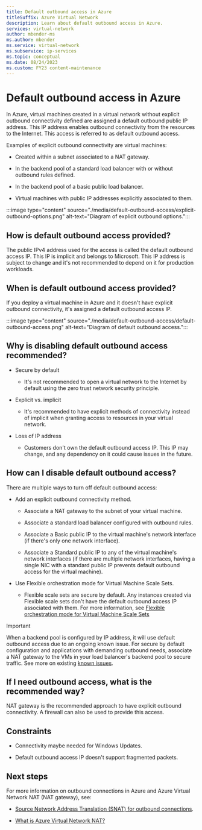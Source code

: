 ```yaml
---
title: Default outbound access in Azure
titleSuffix: Azure Virtual Network
description: Learn about default outbound access in Azure.
services: virtual-network
author: mbender-ms
ms.author: mbender
ms.service: virtual-network
ms.subservice: ip-services
ms.topic: conceptual
ms.date: 08/24/2023
ms.custom: FY23 content-maintenance
---
```


# Default outbound access in Azure

In Azure, virtual machines created in a virtual network without explicit outbound connectivity defined are assigned a default outbound public IP address. This IP address enables outbound connectivity from the resources to the Internet. This access is referred to as default outbound access. 

Examples of explicit outbound connectivity are virtual machines:

* Created within a subnet associated to a NAT gateway.

* In the backend pool of a standard load balancer with or without outbound rules defined.

* In the backend pool of a basic public load balancer.

* Virtual machines with public IP addresses explicitly associated to them.

:::image type="content" source="./media/default-outbound-access/explicit-outbound-options.png" alt-text="Diagram of explicit outbound options.":::

## How is default outbound access provided?

The public IPv4 address used for the access is called the default outbound access IP. This IP is implicit and belongs to Microsoft. This IP address is subject to change and it's not recommended to depend on it for production workloads.

## When is default outbound access provided?

If you deploy a virtual machine in Azure and it doesn't have explicit outbound connectivity, it's assigned a default outbound access IP.

:::image type="content" source="./media/default-outbound-access/default-outbound-access.png" alt-text="Diagram of default outbound access.":::

## Why is disabling default outbound access recommended?

* Secure by default
    
    * It's not recommended to open a virtual network to the Internet by default using the zero trust network security principle.

* Explicit vs. implicit

    * It's recommended to have explicit methods of connectivity instead of implicit when granting access to resources in your virtual network.

* Loss of IP address

    * Customers don't own the default outbound access IP. This IP may change, and any dependency on it could cause issues in the future.

## How can I disable default outbound access?

There are multiple ways to turn off default outbound access:

*  Add an explicit outbound connectivity method.

    * Associate a NAT gateway to the subnet of your virtual machine.

    * Associate a standard load balancer configured with outbound rules.

    * Associate a Basic public IP to the virtual machine's network interface (if there's only one network interface).
    
    * Associate a Standard public IP to any of the virtual machine's network interfaces (if there are multiple network interfaces, having a single NIC with a standard public IP prevents default outbound access for the virtual machine).

*  Use Flexible orchestration mode for Virtual Machine Scale Sets.

    * Flexible scale sets are secure by default. Any instances created via Flexible scale sets don't have the default outbound access IP associated with them. For more information, see [Flexible orchestration mode for Virtual Machine Scale Sets](../../virtual-machines/flexible-virtual-machine-scale-sets.md)

>[!Important]
> When a backend pool is configured by IP address, it will use default outbound access due to an ongoing known issue. For secure by default configuration and applications with demanding outbound needs, associate a NAT gateway to the VMs in your load balancer's backend pool to secure traffic. See more on existing [known issues](../../load-balancer/whats-new.md#known-issues).

## If I need outbound access, what is the recommended way?

NAT gateway is the recommended approach to have explicit outbound connectivity. A firewall can also be used to provide this access.

## Constraints

* Connectivity maybe needed for Windows Updates.

* Default outbound access IP doesn't support fragmented packets. 

## Next steps

For more information on outbound connections in Azure and Azure Virtual Network NAT (NAT gateway), see:

* [Source Network Address Translation (SNAT) for outbound connections](../../load-balancer/load-balancer-outbound-connections.md).

* [What is Azure Virtual Network NAT?](../nat-gateway/nat-overview.md)
